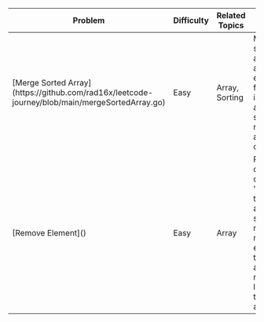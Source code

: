 | Problem                                                                                               | Difficulty | Related Topics | Solution                                                                                                                                                           |
| ----------------------------------------------------------------------------------------------------- | ---------- | -------------- | ------------------------------------------------------------------------------------------------------------------------------------------------------------------ |
| \[Merge Sorted Array\]\(https://github\.com/rad16x/leetcode\-journey/blob/main/mergeSortedArray\.go\) | Easy       | Array, Sorting | Merged two sorted arrays by appending elements from nums2 into nums1, and then sorted nums1 in ascending order\.                                                   |
| \[Remove Element\]\(\)                                                                                | Easy       | Array          | Removed all occurrences of the value 'val' from the 'nums' array by shifting non\-matching elements to the front, and returned the length of the resulting array\. |
